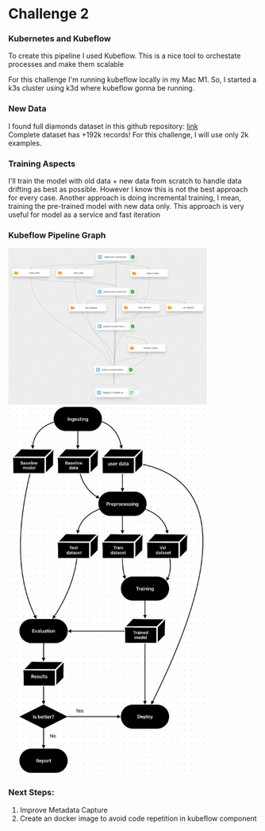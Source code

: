 # Challenge 2

### Kubernetes and Kubeflow
To create this pipeline I used Kubeflow. This is a nice tool to orchestate processes and make them scalable

For this challenge I'm running kubeflow locally in my Mac M1. So, I started a k3s cluster using k3d where kubeflow gonna be running.


### New Data
I found full diamonds dataset in this github repository: [link](https://github.com/Pratik94229/Diamond-Price-Prediction-End-to-End-Project/blob/main/artifacts/raw.csv) \
Complete dataset has +192k records! For this challenge, I will use only 2k examples.


### Training Aspects
I'll train the model with old data + new data from scratch to handle data drifting as best as possible.
However I know this is not the best approach for every case. Another approach is doing incremental training, I mean, training the pre-trained model with new data only.
This approach is very useful for model as a service and fast iteration

### Kubeflow Pipeline Graph
<img src="./assets/kubeflow_graph.jpeg" width=400>
<img src="./assets/pipeline_graph.jpeg" width=400>

### Next Steps:
1. Improve Metadata Capture
2. Create an docker image to avoid code repetition in kubeflow component
